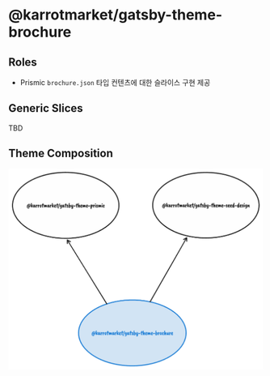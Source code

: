 # @karrotmarket/gatsby-theme-brochure

## Roles

- Prismic `brochure.json` 타입 컨텐츠에 대한 슬라이스 구현 제공

## Generic Slices

TBD

## Theme Composition

![Theme Composition Overview](docs/theme-composition.webp)
